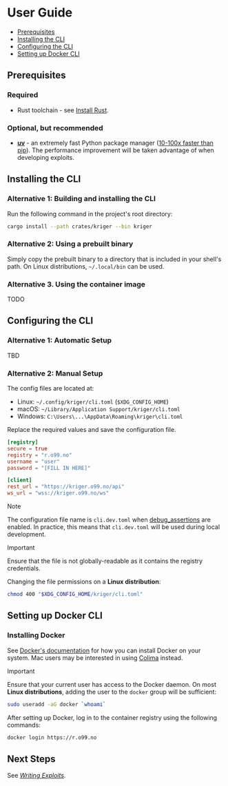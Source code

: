 # User Guide

- [Prerequisites](#prerequisites)
- [Installing the CLI](#installing-the-cli)
- [Configuring the CLI](#configuring-the-cli)
- [Setting up Docker CLI](#setting-up-docker-cli)

## Prerequisites

### Required

- Rust toolchain - see [Install Rust](https://www.rust-lang.org/tools/install).

### Optional, but recommended

- [**uv**](https://docs.astral.sh/uv/getting-started/installation/) - an extremely fast Python package
  manager ([10-100x faster than pip](https://github.com/astral-sh/uv/blob/main/BENCHMARKS.md)). The performance
  improvement will be taken advantage of when developing exploits.

## Installing the CLI

### Alternative 1: Building and installing the CLI

Run the following command in the project's root directory:

```bash
cargo install --path crates/kriger --bin kriger
```

### Alternative 2: Using a prebuilt binary

Simply copy the prebuilt binary to a directory that is included in your shell's path. On Linux
distributions, `~/.local/bin` can be used.

### Alternative 3. Using the container image

TODO

## Configuring the CLI

### Alternative 1: Automatic Setup

TBD

### Alternative 2: Manual Setup

The config files are located at:

- Linux: `~/.config/kriger/cli.toml` (`$XDG_CONFIG_HOME`)
- macOS: `~/Library/Application Support/kriger/cli.toml`
- Windows: `C:\Users\...\AppData\Roaming\kriger\cli.toml`

Replace the required values and save the configuration file.

```toml
[registry]
secure = true
registry = "r.o99.no"
username = "user"
password = "[FILL IN HERE]"

[client]
rest_url = "https://kriger.o99.no/api"
ws_url = "wss://kriger.o99.no/ws"
```

> [!NOTE]
> The configuration file name is `cli.dev.toml`
> when [debug_assertions](https://doc.rust-lang.org/reference/conditional-compilation.html#debug_assertions) are
> enabled. In practice, this means that `cli.dev.toml` will be used during local development.

> [!IMPORTANT]
> Ensure that the file is not globally-readable as it contains the registry credentials.
>
> Changing the file permissions on a **Linux distribution**:
>
> ```bash
> chmod 400 "$XDG_CONFIG_HOME/kriger/cli.toml"
> ```

## Setting up Docker CLI

### Installing Docker

See [Docker's documentation](https://docs.docker.com/get-docker/) for how you can install Docker on your system. Mac
users may be interested in using [Colima](https://github.com/abiosoft/colima) instead.

> [!IMPORTANT]
> Ensure that your current user has access to the Docker daemon.
> On most **Linux distributions**, adding the user to the `docker`
> group will be sufficient:
>
> ```bash
> sudo useradd -aG docker `whoami`
> ```

After setting up Docker, log in to the container registry using the following commands:

```bash
docker login https://r.o99.no
```

## Next Steps

See _[Writing Exploits](exploits.md)_.
